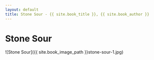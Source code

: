 ```yaml
---
layout: default
title: Stone Sour - {{ site.book_title }}, {{ site.book_author }}
---
```


# Stone Sour

![Stone Sour]({{ site.book_image_path }}stone-sour-1.jpg)
